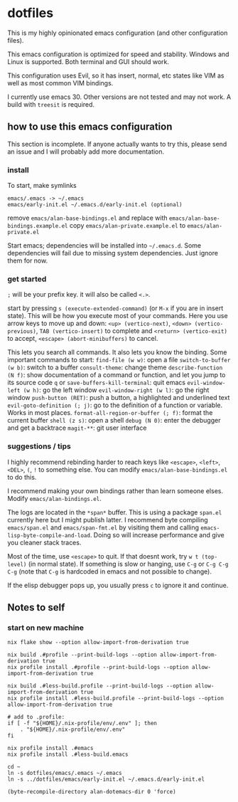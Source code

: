# dotfiles

This is my highly opinionated emacs configuration (and other configuration files).

This emacs configuration is optimized for speed and stability. Windows and Linux is supported. Both terminal and GUI should work.

This configuration uses Evil, so it has insert, normal, etc states like VIM as well as most common VIM bindings.

I currently use emacs 30. Other versions are not tested and may not work. A build with `treesit` is required.

## how to use this emacs configuration

This section is incomplete. If anyone actually wants to try this, please send an issue and I will probably add more documentation.

### install

To start, make symlinks

```
emacs/.emacs -> ~/.emacs
emacs/early-init.el ~/.emacs.d/early-init.el (optional)
```

remove `emacs/alan-base-bindings.el` and replace with `emacs/alan-base-bindings.example.el`
copy `emacs/alan-private.example.el` to `emacs/alan-private.el`

Start emacs; dependencies will be installed into `~/.emacs.d`.
Some dependencies will fail due to missing system dependencies. Just ignore them for now.

### get started

`;` will be your prefix key. it will also be called `<.>`.

start by pressing `s (execute-extended-command)` (or `M-x` if you are in insert state). This will be how you execute most of your commands.
Here you use arrow keys to move up and down: `<up> (vertico-next)`, `<down> (vertico-previous)`,
`TAB (vertico-insert)` to complete and `<return> (vertico-exit)` to accept, `<escape> (abort-minibuffers)` to cancel.

This lets you search all commands. It also lets you know the binding.
Some important commands to start:
`find-file (w w)`: open a file
`switch-to-buffer (w b)`: switch to a buffer
`consult-theme`: change theme
`describe-function (N f)`: show documentation of a command or function, and let you jump to its source code
`q` or `save-buffers-kill-terminal`: quit emacs
`evil-window-left (w h)`: go the left window
`evil-window-right (w l)`: go the right window
`push-button (RET)`: push a button, a highlighted and underlined text
`evil-goto-definition (; j)`: go to the definition of a function or variable. Works in most places.
`format-all-region-or-buffer (; f)`: format the current buffer
`shell (z s)`: open a shell
`debug (N 0)`: enter the debugger and get a backtrace
`magit-**`: git user interface

### suggestions / tips

I highly recommend rebinding harder to reach keys like `<escape>`, `<left>`, `<DEL>`, `(`, `!` to something else.
You can modify `emacs/alan-base-bindings.el` to do this.

I recommend making your own bindings rather than learn someone elses. Modify `emacs/alan-bindings.el`.

The logs are located in the `*span*` buffer. This is using a package `span.el` currently here but I might publish latter.
I recommend byte compiling `emacs/span.el` and `emacs/span-fmt.el` by visiting them and calling `emacs-lisp-byte-compile-and-load`. Doing so will increase performance and give you cleaner stack traces.

Most of the time, use `<escape>` to quit. If that doesnt work, try `w t (top-level)` (in normal state). If something is slow or hanging, use `C-g` or `C-g C-g C-g` (note that `C-g` is hardcoded in emacs and not possible to change).

If the elisp debugger pops up, you usually press `c` to ignore it and continue.

## Notes to self

### start on new machine

```
nix flake show --option allow-import-from-derivation true

nix build .#profile --print-build-logs --option allow-import-from-derivation true
nix profile install .#profile --print-build-logs --option allow-import-from-derivation true

nix build .#less-build.profile --print-build-logs --option allow-import-from-derivation true
nix profile install .#less-build.profile --print-build-logs --option allow-import-from-derivation true

# add to .profile:
if [ -f "${HOME}/.nix-profile/env/.env" ]; then
	. "${HOME}/.nix-profile/env/.env"
fi

nix profile install .#emacs
nix profile install .#less-build.emacs

cd ~
ln -s dotfiles/emacs/.emacs ~/.emacs
ln -s ../dotfiles/emacs/early-init.el ~/.emacs.d/early-init.el

(byte-recompile-directory alan-dotemacs-dir 0 'force)
```
